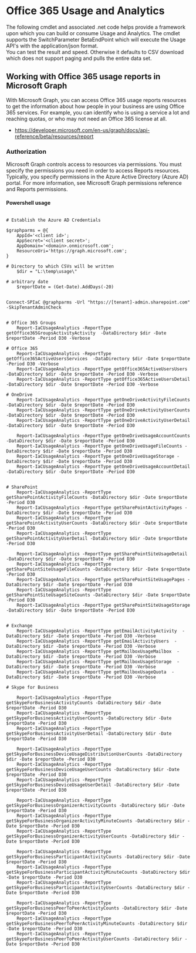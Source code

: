 ﻿# Office 365 Usage and Analytics

The following cmdlet and associated .net code helps provide a framework upon which you can build or consume Usage and Analytics.
The cmdlet supports the SwitchParameter BetaEndPoint which will execute the Usage API's with the application/json format.  
You can test the result and speed.  Otherwise it defaults to CSV download which does not support paging and pulls the entire data set.

## Working with Office 365 usage reports in Microsoft Graph
With Microsoft Graph, you can access Office 365 usage reports resources to get the information about how people in your business are using Office 365 services. 
For example, you can identify who is using a service a lot and reaching quotas, or who may not need an Office 365 license at all.
- https://developer.microsoft.com/en-us/graph/docs/api-reference/beta/resources/report

### Authorization
Microsoft Graph controls access to resources via permissions. You must specify the permissions you need in order to access Reports resources. 
Typically, you specify permissions in the Azure Active Directory (Azure AD) portal. For more information, see Microsoft Graph permissions reference and Reports permissions.



#### Powershell usage

```posh

# Establish the Azure AD Credentials

$graphparms = @{
	AppId='<client id>';
	AppSecret='<client secret>';
	AppDomain='<domain>.onmicrosoft.com';
	ResourceUri='https://graph.microsoft.com';
}

# Directory to which CSVs will be written
	$dir = "L:\temp\usage\"

# arbitrary date
	$reportDate = (Get-Date).AddDays(-20)


Connect-SPIaC @graphparms -Url "https://[tenant]-admin.sharepoint.com" -SkipTenantAdminCheck


# Office 365 Groups
	Report-IaCUsageAnalytics -ReportType getOffice365GroupsActivityActivity  -DataDirectory $dir -Date $reportDate -Period D30 -Verbose

# Office 365 
	Report-IaCUsageAnalytics -ReportType getOffice365ActiveUsersServices  -DataDirectory $dir -Date $reportDate -Period D30 -Verbose
	Report-IaCUsageAnalytics -ReportType getOffice365ActiveUsersUsers  -DataDirectory $dir -Date $reportDate -Period D30 -Verbose
	Report-IaCUsageAnalytics -ReportType getOffice365ActiveUsersDetail -DataDirectory $dir -Date $reportDate -Period D30 -Verbose
	
# OneDrive 
	Report-IaCUsageAnalytics -ReportType getOneDriveActivityFileCounts -DataDirectory $dir -Date $reportDate -Period D30
	Report-IaCUsageAnalytics -ReportType getOneDriveActivityUserCounts -DataDirectory $dir -Date $reportDate -Period D30
	Report-IaCUsageAnalytics -ReportType getOneDriveActivityUserDetail -DataDirectory $dir -Date $reportDate -Period D30

	Report-IaCUsageAnalytics -ReportType getOneDriveUsageAccountCounts -DataDirectory $dir -Date $reportDate -Period D30
	Report-IaCUsageAnalytics -ReportType getOneDriveUsageFileCounts -DataDirectory $dir -Date $reportDate -Period D30
	Report-IaCUsageAnalytics -ReportType getOneDriveUsageStorage -DataDirectory $dir -Date $reportDate -Period D30
	Report-IaCUsageAnalytics -ReportType getOneDriveUsageAccountDetail -DataDirectory $dir -Date $reportDate -Period D30


# SharePoint 
	Report-IaCUsageAnalytics -ReportType getSharePointActivityFileCounts -DataDirectory $dir -Date $reportDate -Period D30
	Report-IaCUsageAnalytics -ReportType getSharePointActivityPages -DataDirectory $dir -Date $reportDate -Period D30
	Report-IaCUsageAnalytics -ReportType getSharePointActivityUserCounts -DataDirectory $dir -Date $reportDate -Period D30
	Report-IaCUsageAnalytics -ReportType getSharePointActivityUserDetail -DataDirectory $dir -Date $reportDate -Period D30

	Report-IaCUsageAnalytics -ReportType getSharePointSiteUsageDetail -DataDirectory $dir -Date $reportDate -Period D30
	Report-IaCUsageAnalytics -ReportType getSharePointSiteUsageFileCounts -DataDirectory $dir -Date $reportDate -Period D30
	Report-IaCUsageAnalytics -ReportType getSharePointSiteUsagePages -DataDirectory $dir -Date $reportDate -Period D30
	Report-IaCUsageAnalytics -ReportType getSharePointSiteUsageSiteCounts -DataDirectory $dir -Date $reportDate -Period D30
	Report-IaCUsageAnalytics -ReportType getSharePointSiteUsageStorage -DataDirectory $dir -Date $reportDate -Period D30


# Exchange 
	Report-IaCUsageAnalytics -ReportType getEmailActivityActivity  -DataDirectory $dir -Date $reportDate -Period D30 -Verbose
	Report-IaCUsageAnalytics -ReportType getEmailActivityUsers  -DataDirectory $dir -Date $reportDate -Period D30 -Verbose
	Report-IaCUsageAnalytics -ReportType getMailboxUsageMailbox  -DataDirectory $dir -Date $reportDate -Period D30 -Verbose
	Report-IaCUsageAnalytics -ReportType getMailboxUsageStorage  -DataDirectory $dir -Date $reportDate -Period D30 -Verbose
	Report-IaCUsageAnalytics -ReportType getMailboxUsageQuota  -DataDirectory $dir -Date $reportDate -Period D30 -Verbose

# Skype for Business

	Report-IaCUsageAnalytics -ReportType getSkypeForBusinessActivityCounts -DataDirectory $dir -Date $reportDate -Period D30
	Report-IaCUsageAnalytics -ReportType getSkypeForBusinessActivityUserCounts -DataDirectory $dir -Date $reportDate -Period D30
	Report-IaCUsageAnalytics -ReportType getSkypeForBusinessActivityUserDetail -DataDirectory $dir -Date $reportDate -Period D30

	Report-IaCUsageAnalytics -ReportType getSkypeForBusinessDeviceUsageDistributionUserCounts -DataDirectory $dir -Date $reportDate -Period D30
	Report-IaCUsageAnalytics -ReportType getSkypeForBusinessDeviceUsageUserCounts -DataDirectory $dir -Date $reportDate -Period D30
	Report-IaCUsageAnalytics -ReportType getSkypeForBusinessDeviceUsageUserDetail -DataDirectory $dir -Date $reportDate -Period D30

	Report-IaCUsageAnalytics -ReportType getSkypeForBusinessOrganizerActivityCounts -DataDirectory $dir -Date $reportDate -Period D30
	Report-IaCUsageAnalytics -ReportType getSkypeForBusinessOrganizerActivityMinuteCounts -DataDirectory $dir -Date $reportDate -Period D30
	Report-IaCUsageAnalytics -ReportType getSkypeForBusinessOrganizerActivityUserCounts -DataDirectory $dir -Date $reportDate -Period D30

	Report-IaCUsageAnalytics -ReportType getSkypeForBusinessParticipantActivityCounts -DataDirectory $dir -Date $reportDate -Period D30
	Report-IaCUsageAnalytics -ReportType getSkypeForBusinessParticipantActivityMinuteCounts -DataDirectory $dir -Date $reportDate -Period D30
	Report-IaCUsageAnalytics -ReportType getSkypeForBusinessParticipantActivityUserCounts -DataDirectory $dir -Date $reportDate -Period D30

	Report-IaCUsageAnalytics -ReportType getSkypeForBusinessPeerToPeerActivityCounts -DataDirectory $dir -Date $reportDate -Period D30
	Report-IaCUsageAnalytics -ReportType getSkypeForBusinessPeerToPeerActivityMinuteCounts -DataDirectory $dir -Date $reportDate -Period D30
	Report-IaCUsageAnalytics -ReportType getSkypeForBusinessPeerToPeerActivityUserCounts -DataDirectory $dir -Date $reportDate -Period D30


```